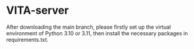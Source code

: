 # VITA-server

After downloading the main branch, please firstly set up the virtual environment of Python 3.10 or 3.11, then install the necessary packages in requirements.txt.
